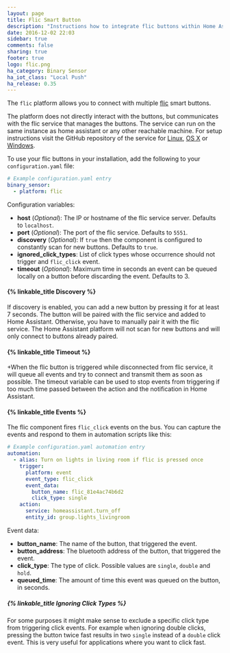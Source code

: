 ```yaml
---
layout: page
title: Flic Smart Button
description: "Instructions how to integrate flic buttons within Home Assistant."
date: 2016-12-02 22:03
sidebar: true
comments: false
sharing: true
footer: true
logo: flic.png
ha_category: Binary Sensor
ha_iot_class: "Local Push"
ha_release: 0.35
---
```


The `flic` platform allows you to connect with multiple [flic](https://flic.io) smart buttons.

The platform does not directly interact with the buttons, but communicates with the flic service that manages the buttons. The service can run on the same instance as home assistant or any other reachable machine. For setup instructions visit the GitHub repository of the service for [Linux](https://github.com/50ButtonsEach/fliclib-linux-hci), [OS X](https://github.com/50ButtonsEach/flic-service-osx) or [Windows](https://github.com/50ButtonsEach/fliclib-windows).

To use your flic buttons in your installation, add the following to your `configuration.yaml` file:

```yaml
# Example configuration.yaml entry
binary_sensor:
  - platform: flic
```

Configuration variables:

- **host** (*Optional*): The IP or hostname of the flic service server. Defaults to `localhost`.
- **port** (*Optional*): The port of the flic service. Defaults to `5551`.
- **discovery** (*Optional*): If `true` then the component is configured to constantly scan for new buttons. Defaults to  `true`.
- **ignored_click_types**: List of click types whose occurrence should not trigger and `flic_click` event.
- **timeout** (*Optional*): Maximum time in seconds an event can be queued locally on a button before discarding the event. Defaults to 3.

#### {% linkable_title Discovery %}

If discovery is enabled, you can add a new button by pressing it for at least 7 seconds. The button will be paired with the flic service and added to Home Assistant. Otherwise, you have to manually pair it with the flic service. The Home Assistant platform will not scan for new buttons and will only connect to buttons already paired.

#### {% linkable_title Timeout %}
 +When the flic button is triggered while disconnected from flic service, it will queue all events and try to connect and transmit them as soon as possible. The timeout variable can be used to stop events from triggering if too much time passed between the action and the notification in Home Assistant.

#### {% linkable_title Events %}

The flic component fires `flic_click` events on the bus. You can capture the events and respond to them in automation scripts like this:

```yaml
# Example configuration.yaml automation entry
automation:
  - alias: Turn on lights in living room if flic is pressed once
    trigger:
      platform: event
      event_type: flic_click
      event_data:
        button_name: flic_81e4ac74b6d2
        click_type: single
    action:
      service: homeassistant.turn_off
      entity_id: group.lights_livingroom
```

Event data:

- **button_name**: The name of the button, that triggered the event.
- **button_address**: The bluetooth address of the button, that triggered the event.
- **click_type**: The type of click. Possible values are `single`, `double` and `hold`.
- **queued_time**: The amount of time this event was queued on the button, in seconds.

##### {% linkable_title Ignoring Click Types %}

For some purposes it might make sense to exclude a specific click type from triggering click events. For example when ignoring double clicks, pressing the button twice fast results in two `single` instead of a `double` click event. This is very useful for applications where you want to click fast.
